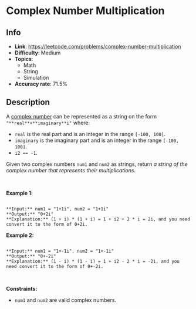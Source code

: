 # Complex Number Multiplication

## Info  
- **Link**: https://leetcode.com/problems/complex-number-multiplication
- **Difficulty**: Medium  
- **Topics**:   
    - Math
    - String
    - Simulation
- **Accuracy rate**: 71.5%  

## Description  
    
A [complex number](https://en.wikipedia.org/wiki/Complex_number) can be represented as a string on the form `"**real**+**imaginary**i"` where:


* `real` is the real part and is an integer in the range `[-100, 100]`.
* `imaginary` is the imaginary part and is an integer in the range `[-100, 100]`.
* `i2 == -1`.


Given two complex numbers `num1` and `num2` as strings, return *a string of the complex number that represents their multiplications*.


 


**Example 1:**



```

**Input:** num1 = "1+1i", num2 = "1+1i"
**Output:** "0+2i"
**Explanation:** (1 + i) * (1 + i) = 1 + i2 + 2 * i = 2i, and you need convert it to the form of 0+2i.

```

**Example 2:**



```

**Input:** num1 = "1+-1i", num2 = "1+-1i"
**Output:** "0+-2i"
**Explanation:** (1 - i) * (1 - i) = 1 + i2 - 2 * i = -2i, and you need convert it to the form of 0+-2i.

```

 


**Constraints:**


* `num1` and `num2` are valid complex numbers.


  
    